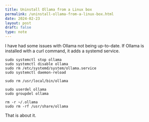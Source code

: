 ```yaml
---
title: Uninstall Ollama from a Linux box
permalink: /uninstall-ollama-from-a-linux-box.html
date: 2024-02-23
layout: post
draft: false
type: note
---
```

I have had some issues with Ollama not being up-to-date. If Ollama is installed with a curl command, it adds a systemd service.

    sudo systemctl stop ollama
    sudo systemctl disable ollama
    sudo rm /etc/systemd/system/ollama.service
    sudo systemctl daemon-reload
    
    sudo rm /usr/local/bin/ollama
    
    sudo userdel ollama
    sudo groupdel ollama
    
    rm -r ~/.ollama
    sudo rm -rf /usr/share/ollama
    

That is about it.